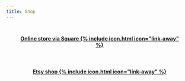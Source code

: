 ```yaml
---
title: Shop
---
```


<style>
.shop-link {
  display: flex;
  align-items: flex-end;
  justify-content: center;
  padding: 2em;
  cursor: pointer;
  text-align: center;
  font-weight: bold;
}
.shop-link img {
  width: 1.5em;
  margin-left: 0.5em;
}
</style>

<div class='column-container post-columns'>
  <a class='column card-shadow shop-link' href="https://mickymakes.square.site" target="_blank">
    Online store via Square
    {% include icon.html icon="link-away" %}
  </a>
  <a class='column card-shadow shop-link' href="https://www.etsy.com/shop/MickyMakery" target="_blank">
    Etsy shop
    {% include icon.html icon="link-away" %}
  </a>
</div>
